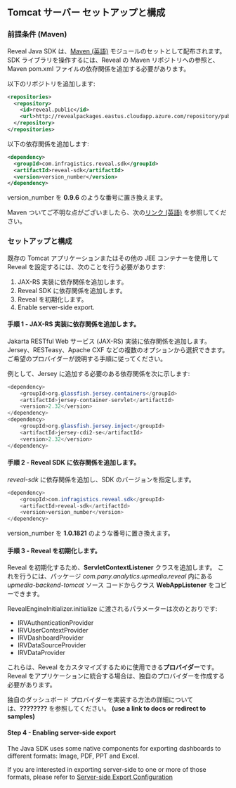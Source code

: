 ## Tomcat サーバー セットアップと構成

<a name='maven-dependency'></a>

### 前提条件 (Maven)

Reveal Java SDK は、[Maven (英語)](https://maven.apache.org/what-is-maven.html) モジュールのセットとして配布されます。SDK ライブラリを操作するには、Reveal の Maven リポジトリへの参照と、Maven pom.xml ファイルの依存関係を追加する必要があります。

以下のリポジトリを追加します:

```xml
<repositories>
  <repository>
    <id>reveal.public</id>
    <url>http://revealpackages.eastus.cloudapp.azure.com/repository/public</url>
  </repository>	
</repositories>
```

以下の依存関係を追加します:

```xml
<dependency>
  <groupId>com.infragistics.reveal.sdk</groupId>
  <artifactId>reveal-sdk</artifactId>
  <version>version_number</version>
</dependency>
```

version_number を **0.9.6** のような番号に置き換えます。

Maven ついてご不明な点がございましたら、次の[リンク (英語)](https://maven.apache.org/guides/getting-started/maven-in-five-minutes.html) を参照してください。

### セットアップと構成

既存の Tomcat アプリケーションまたはその他の JEE コンテナーを使用して Reveal を設定するには、次のことを行う必要があります:

1.  JAX-RS 実装に依存関係を追加します。
2.  Reveal SDK に依存関係を追加します。
3.  Reveal を初期化します。
4.  Enable server-side export.

#### 手順 1 - JAX-RS 実装に依存関係を追加します。

Jakarta RESTful Web サービス (JAX-RS) 実装に依存関係を追加します。Jersey、RESTeasy、Apache CXF などの複数のオプションから選択できます。ご希望のプロバイダーが説明する手順に従ってください。

例として、Jersey に追加する必要のある依存関係を次に示します:

``` java
<dependency>
    <groupId>org.glassfish.jersey.containers</groupId>
    <artifactId>jersey-container-servlet</artifactId>
    <version>2.32</version>
</dependency>
<dependency>
    <groupId>org.glassfish.jersey.inject</groupId>
    <artifactId>jersey-cdi2-se</artifactId>
    <version>2.32</version>
</dependency>
```

#### 手順 2 - Reveal SDK に依存関係を追加します。

*reveal-sdk* に依存関係を追加し、SDK のバージョンを指定します。

``` java
<dependency>
    <groupId>com.infragistics.reveal.sdk</groupId>
    <artifactId>reveal-sdk</artifactId>
    <version>version_number</version>
</dependency>
```

version_number を **1.0.1821** のような番号に置き換えます。

#### 手順 3 - Reveal を初期化します。

Reveal を初期化するため、**ServletContextListener** クラスを追加します。
これを行うには、パッケージ *com.pany.analytics.upmedia.reveal* 内にある *upmedia-backend-tomcat* ソース コードからクラス **WebAppListener** をコピーできます。

RevealEngineInitializer.initialize に渡されるパラメーターは次のとおりです:
- IRVAuthenticationProvider
- IRVUserContextProvider
- IRVDashboardProvider
- IRVDataSourceProvider
- IRVDataProvider
 
これらは、Reveal をカスタマイズするために使用できる**プロバイダー**です。Reveal をアプリケーションに統合する場合は、独自のプロバイダーを作成する必要があります。

独自のダッシュボード プロバイダーを実装する方法の詳細については、**????????** を参照してください。
**(use a link to docs or redirect to samples)**

#### Step 4 - Enabling server-side export

The Java SDK uses some native components for exporting dashboards to different formats: Image, PDF, PPT and Excel.

If you are interested in exporting server-side to one or more of those formats, please refer to [Server-side Export Configuration](export-server-side.md)